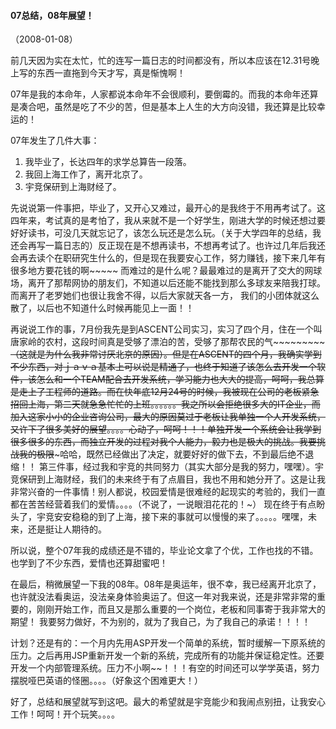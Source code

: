 
#### 07总结，08年展望！
（2008-01-08）

前几天因为实在太忙，忙的连写一篇日志的时间都没有，所以本应该在12.31号晚上写的东西一直拖到今天才写，真是惭愧啊！

07年是我的本命年，人家都说本命年不会很顺利，要倒霉的。而我的本命年还算是凑合吧，虽然是吃了不少的苦，但是基本上人生的大方向没错，我还算是比较幸运的！

07年发生了几件大事：
1. 我毕业了，长达四年的求学总算告一段落。
2. 我回上海工作了，离开北京了。
3. 宇竞保研到上海财经了。

先说说第一件事把，毕业了，又开心又难过，最开心的是我终于不用再考试了。这四年来，考试真的是考怕了，我从来就不是一个好学生，刚进大学的时候还想过要好好读书，可没几天就忘记了，该怎么玩还是怎么玩。（关于大学四年的总结，我还会再写一篇日志的）反正现在是不想再读书，不想再考试了。也许过几年后我还会再去读个在职研究生什么的，但是现在我要安心工作，努力赚钱，接下来几年有很多地方要花钱的啊~~~~~     而难过的是什么呢？最最难过的是离开了交大的网球场，离开了那帮网协的朋友们，不知道以后还能不能找到那么多球友来陪我打球。而离开了老罗她们也很让我舍不得，以后大家就天各一方， 我们的小团体就这么散了，以后也不知道什么时候再能见上一面！！

再说说工作的事，7月份我先是到ASCENT公司实习，实习了四个月，住在一个叫唐家岭的农村，这段时间真是受够了漂泊的苦，受够了那帮农民的气~~~~~~~~~~~（这就是为什么我非常讨厌北京的原因）。但是在ASCENT的四个月，我确实学到不少东西，对ｊａｖａ基本上可以说是精通了，也终于知道了该怎么去开发一个软件，该怎么和一个TEAM配合去开发系统，学习能力也大大的提高，呵呵，我总算是走上了工程师的道路。而在快年底12月24号的时候，我被现在公司的老板紧急招回上海，第二天就急急忙忙的上班。。。。。。我之所以会拒绝很多大的IT企业，而加入这家小小的企业咨询公司，最大的原因莫过于老板让我单独一个人开发系统，又许下了很多美好的展望。。。。心动了，呵呵！！！单独开发一个系统会让我学到很多很多的东西，而独立开发的过程对我个人能力，毅力也是极大的挑战。我要挑战我的极限~~~哈哈，既然已经做出了决定，就要好好的做下去，不到最后绝不退缩！！
第三件事，经过我和宇竞的共同努力（其实大部分是我的努力，嘿嘿）。宇竞保研到上海财经，我们的未来终于有了点眉目，我也不用和她分开了。这是让我非常兴奋的一件事情！别人都说，校园爱情是很难经的起现实的考验的，我们一直都在苦苦经营着我们的爱情。。。。（不说了，一说眼泪花花的！~） 现在终于有点盼头了，宇竞安安稳稳的到了上海，接下来的事就可以慢慢的来了。。。。。嘿嘿，未来，还是挺让人期待的。

所以说，整个07年我的成绩还是不错的，毕业论文拿了个优，工作也找的不错。也学到了不少东西，爱情也还算甜蜜吧！

在最后，稍微展望一下我的08年。08年是奥运年，很不幸，我已经离开北京了，也许就没法看奥运，没法亲身体验奥运了。但这一年对我来说，还是非常非常的重要的，刚刚开始工作，而且又是那么重要的一个岗位，老板和同事寄于我非常大的期望！ 我要努力做好，不为别的，就为了我自己，为了我自己的承诺！！！！

计划？还是有的：一个月内先用ASP开发一个简单的系统，暂时缓解一下原系统的压力。之后再用JSP重新开发一个新的系统，完成所有的功能并保证稳定性。还要开发一个内部管理系统。压力不小啊~~！！！有空的时间还可以学学英语，努力摆脱哑巴英语的怪圈。。。。（好象这个困难更大！）

好了，总结和展望就写到这吧。最大的希望就是宇竞能少和我闹点别扭，让我安心工作！呵呵！开个玩笑。。。。

